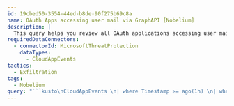 ```yaml
---
id: 19cbed50-3554-44ed-b8de-90f275b69c8a
name: OAuth Apps accessing user mail via GraphAPI [Nobelium]
description: |
  This query helps you review all OAuth applications accessing user mail via Graph. It could return a significant number of results depending on how many applications are deployed in the environment.
requiredDataConnectors:
  - connectorId: MicrosoftThreatProtection
    dataTypes:
      - CloudAppEvents
tactics:
  - Exfiltration
tags:
  - Nobelium
query: "```kusto\nCloudAppEvents \n| where Timestamp >= ago(1h) \n| where ActionType == \"MailItemsAccessed\" \n| where RawEventData has \"00000003-0000-0000-c000-000000000000\" // performance \n| where RawEventData has \"ClientAppId\" \n| extend rawData = parse_json(RawEventData) \n| extend AppId = tostring(parse_json(rawData.AppId)) \n| where AppId == \"00000003-0000-0000-c000-000000000000\"         // graph API \n| extend OAuthAppId = tostring(parse_json(rawData.ClientAppId)) // extract OAuthAppId \n| summarize by OAuthAppId \n```"
---
```


